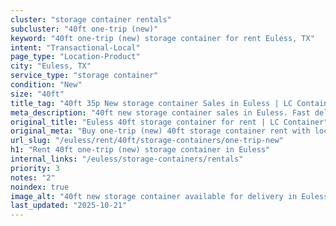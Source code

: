 ```yaml
---
cluster: "storage container rentals"
subcluster: "40ft one-trip (new)"
keyword: "40ft one-trip (new) storage container for rent Euless, TX"
intent: "Transactional-Local"
page_type: "Location-Product"
city: "Euless, TX"
service_type: "storage container"
condition: "New"
size: "40ft"
title_tag: "40ft 35p New storage container Sales in Euless | LC Container"
meta_description: "40ft new storage container sales in Euless. Fast delivery, competitive pricing. Serving storage containers area. Quote ID: C2G. Call (214) 524-4168 for your free quote today."
original_title: "Euless 40ft storage container for rent | LC Container"
original_meta: "Buy one-trip (new) 40ft storage container rent with local delivery in Euless, TX. LC Container — local Since 2003. Request a fast quote today."
url_slug: "/euless/rent/40ft/storage-containers/one-trip-new"
h1: "Rent 40ft one-trip (new) storage container in Euless"
internal_links: "/euless/storage-containers/rentals"
priority: 3
notes: "2"
noindex: true
image_alt: "40ft new storage container available for delivery in Euless"
last_updated: "2025-10-21"
---
```


<!-- TODO: Add unique city/inventory copy, images, and internal links here. -->
